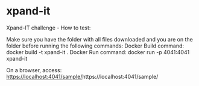 # xpand-it
Xpand-IT challenge - How to test:

Make sure you have the folder with all files downloaded and you are on the folder before running the following commands:
Docker Build command: docker build -t xpand-it .
Docker Run command: docker run -p 4041:4041 xpand-it

On a browser, access: [https://localhost:4041/sample/](https://localhost:4041/sample/)https://localhost:4041/sample/
